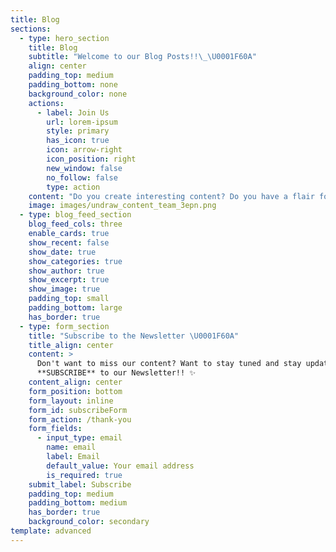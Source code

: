 ```yaml
---
title: Blog
sections:
  - type: hero_section
    title: Blog
    subtitle: "Welcome to our Blog Posts!!\_\U0001F60A"
    align: center
    padding_top: medium
    padding_bottom: none
    background_color: none
    actions:
      - label: Join Us
        url: lorem-ipsum
        style: primary
        has_icon: true
        icon: arrow-right
        icon_position: right
        new_window: false
        no_follow: false
        type: action
    content: "Do you create interesting content? Do you have a flair for writing blog posts? Do you want to auther our blog posts? **PLEASE JOIN US!!** \U0001F60A\n"
    image: images/undraw_content_team_3epn.png
  - type: blog_feed_section
    blog_feed_cols: three
    enable_cards: true
    show_recent: false
    show_date: true
    show_categories: true
    show_author: true
    show_excerpt: true
    show_image: true
    padding_top: small
    padding_bottom: large
    has_border: true
  - type: form_section
    title: "Subscribe to the Newsletter \U0001F60A"
    title_align: center
    content: >
      Don't want to miss our content? Want to stay tuned and stay updated? Just
      **SUBSCRIBE** to our Newsletter!! ✨
    content_align: center
    form_position: bottom
    form_layout: inline
    form_id: subscribeForm
    form_action: /thank-you
    form_fields:
      - input_type: email
        name: email
        label: Email
        default_value: Your email address
        is_required: true
    submit_label: Subscribe
    padding_top: medium
    padding_bottom: medium
    has_border: true
    background_color: secondary
template: advanced
---
```

